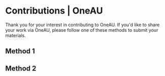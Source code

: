 # Contributions | OneAU
Thank you for your interest in contributing to OneAU. If you'd like to share your work via OneAU, please follow one of these methods to submit your materials.

## Method 1

## Method 2
